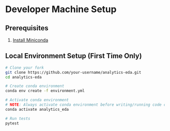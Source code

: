 # Developer Machine Setup

## Prerequisites

1. [Install Miniconda](https://www.anaconda.com/docs/getting-started/miniconda/install)

## Local Environment Setup (First Time Only)

```bash
# Clone your fork
git clone https://github.com/your-username/analytics-eda.git
cd analytics-eda

# Create conda environment
conda env create -f environment.yml

# Activate conda environment
# NOTE: Always activate conda environment before writing/running code or tests.
conda activate analytics_eda

# Run tests
pytest
```
